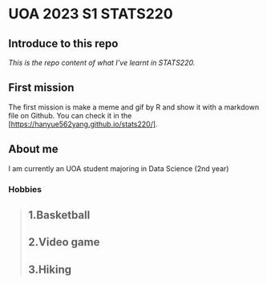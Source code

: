 # UOA 2023 S1 STATS220

## Introduce to this repo
*This is the repo content of what I've learnt in STATS220.*

## First mission
The first mission is make a meme and gif by R and show it with a markdown file on Github. You can check it in the [https://hanyue562yang.github.io/stats220/].

## About me
I am currently an UOA student majoring in Data Science (2nd year)

### Hobbies
> 1.Basketball
> ---
> 2.Video game
> ---
> 3.Hiking
> ---
